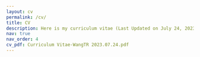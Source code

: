 ```yaml
---
layout: cv
permalink: /cv/
title: CV
description: Here is my curriculum vitae (Last Updated on July 24, 2023)
nav: true
nav_order: 4
cv_pdf: Curriculum Vitae-WangTR 2023.07.24.pdf
---
```

